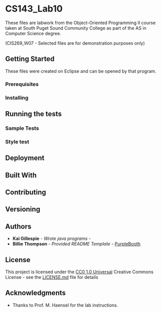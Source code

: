 # CS143_Lab10
These files are labwork from the Object-Oriented Programming II course taken at South Puget Sound Community College as part of the AS in Computer Science degree.

(CIS269_W07 - Selected files are for demonstration purposes only)

## Getting Started

These files were created on Eclipse and can be opened by that program.

### Prerequisites


### Installing


## Running the tests


### Sample Tests


### Style test


## Deployment


## Built With


## Contributing


## Versioning


## Authors
  - **Kai Gillespie** - *Wrote java programs* -
  - **Billie Thompson** - *Provided README Template* -
    [PurpleBooth](https://github.com/PurpleBooth)

## License

This project is licensed under the [CC0 1.0 Universal](LICENSE.md)
Creative Commons License - see the [LICENSE.md](LICENSE.md) file for
details

## Acknowledgments

  - Thanks to Prof. M. Haensel for the lab instructions.
